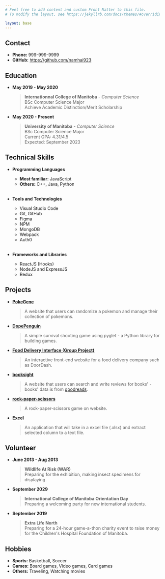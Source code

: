 ```yaml
---
# Feel free to add content and custom Front Matter to this file.
# To modify the layout, see https://jekyllrb.com/docs/themes/#overriding-theme-defaults

layout: base
---
```


## Contact

* **Phone:** 999-999-9999
* **GitHub:** <https://github.com/namhai923>

## Education

* **May 2019 - May 2020**
  > **Internationnal College of Manitoba** - _Computer Science_  
    BSc Computer Science Major  
    Achieve Academic Distinction/Merit Scholarship

* **May 2020 - Present**
  > **University of Manitoba** - _Computer Science_  
    BSc Computer Science Major  
    Current GPA: 4.31/4.5  
    Expected: September 2023

## Technical Skills

* **Programming Languages**
  * **Most familiar:** JavaScript  
  * **Others:** C++, Java, Python
  <br>

* **Tools and Technologies**
  * Visual Studio Code
  * Git, GitHub
  * Figma
  * NPM
  * MongoDB
  * Webpack
  * Auth0
  <br>

* **Frameworks and Libraries**
  * ReactJS (Hooks)
  * NodeJS and ExpressJS
  * Redux

## Projects

* [**PokeGene**](https://github.com/namhai923/PokeGene)  
  > A website that users can randomize a pokemon and manage their collection of pokemons.

* [**DopePenguin**](https://github.com/namhai923/DopePenguin)  
  > A simple survival shooting game using pyglet - a Python library for building games.

* [**Food Delivery Interface (Group Project)**](https://github.com/namhai923/Food-Delivery-Interface)  
  > An interactive front-end website for a food delivery company such as DoorDash.

* [**booksight**](https://github.com/namhai923/booksight)  
  > A website that users can search and write reviews for books' - books' data is from [goodreads](https://www.goodreads.com/).

* [**rock-paper-scissors**](https://github.com/namhai923/rock-paper-scissors)
  > A rock-paper-scissors game on website.

* [**Excel**](https://github.com/namhai923/Excel)
  > An application that will take in a excel file (.xlsx) and extract selected column to a text file.

## Volunteer

* **June 2013 - Aug 2013**
  > **Wildlife At Risk (WAR)**  
  Preparing for the exhibition, making insect specimens for displaying.

* **September 2029**
  > **International College of Manitoba Orientation Day**  
  Preparing a welcoming party for new international students.

* **September 2019**
  > **Extra Life North**  
  Preparing for a 24-hour game-a-thon charity event to raise money for the Children's Hospital Foundation of Manitoba.

## Hobbies

* **Sports:** Basketball, Soccer
* **Games:** Board games, Video games, Card games
* **Others:** Traveling, Watching movies